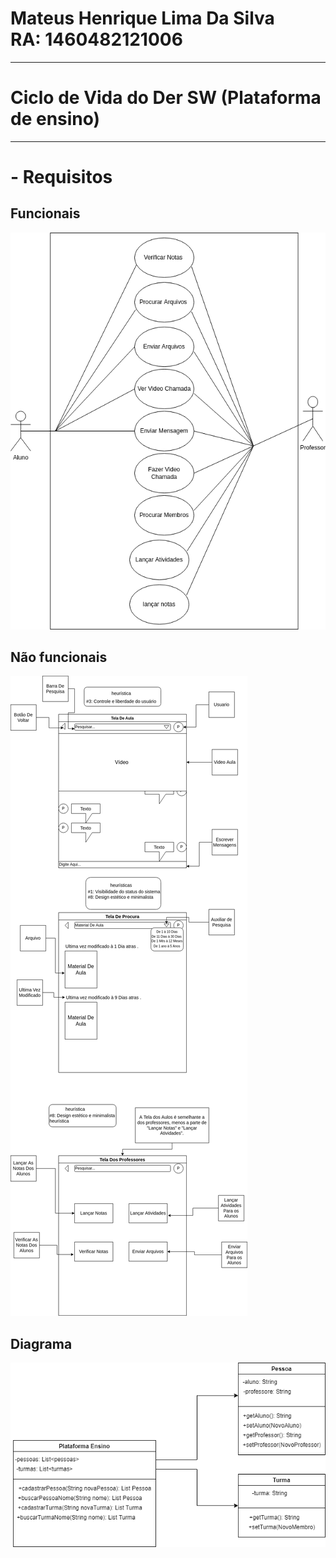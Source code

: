 # Mateus Henrique Lima Da Silva  <br> RA: 	1460482121006
---
# Ciclo de Vida do Der SW (Plataforma de ensino)
---
# - Requisitos

## Funcionais
<img src="https://github.com/mateushlsilva/bertoti/blob/main/engenharia_de_software_1/requisitos_funcionais/requisitosFuncionais.png" alt="requisito funcional">

## Não funcionais
<img src="https://github.com/mateushlsilva/bertoti/blob/main/engenharia_de_software_1/requisistos_nao_funcionais/requisitosNaoFuncionais.png" alt="requisito não funcional">


## Diagrama
<img src="https://github.com/mateushlsilva/bertoti/blob/main/engenharia_de_software_1/diagrama_de_classes/progeto_de_sistemas.png" alt="diagrama de classes">
